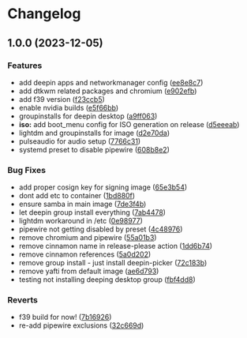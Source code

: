 # Changelog

## 1.0.0 (2023-12-05)


### Features

* add deepin apps and networkmanager config ([ee8e8c7](https://github.com/ublue-os/deepin/commit/ee8e8c7a22f0279d0e83b297448efad99c175cf6))
* add dtkwm related packages and chromium ([e902efb](https://github.com/ublue-os/deepin/commit/e902efbff7b5bd4304f20cf670806596f471b67a))
* add f39 version ([f23ccb5](https://github.com/ublue-os/deepin/commit/f23ccb5bbff44e705e636607478346a282a3c5b7))
* enable nvidia builds ([e5f66bb](https://github.com/ublue-os/deepin/commit/e5f66bbf53404376fbeaacd1fcfc9f16e5a8bb2e))
* groupinstalls for deepin desktop ([a9ff063](https://github.com/ublue-os/deepin/commit/a9ff063cc618429338a3c60dd26c8fdbbe921f8c))
* **iso:** add boot_menu config for ISO generation on release ([d5eeeab](https://github.com/ublue-os/deepin/commit/d5eeeab81711df0031c4d51aadfcb829899ee9d4))
* lightdm and groupinstalls for image ([d2e70da](https://github.com/ublue-os/deepin/commit/d2e70da2cb115cc632ca38e52860bbe298260399))
* pulseaudio for audio setup ([7766c31](https://github.com/ublue-os/deepin/commit/7766c3147fc92b5935f75d86b97381b6054b5b67))
* systemd preset to disable pipewire ([608b8e2](https://github.com/ublue-os/deepin/commit/608b8e2d5d22ef68a1e5d5f3fc958f908aaf3bba))


### Bug Fixes

* add proper cosign key for signing image ([65e3b54](https://github.com/ublue-os/deepin/commit/65e3b5430dd1de43a121d93923391da74f4dbbd8))
* dont add etc to container ([1bd880f](https://github.com/ublue-os/deepin/commit/1bd880f64ba6c40b9ee5008a842a84ee9721cd73))
* ensure samba in main image ([7de3f4b](https://github.com/ublue-os/deepin/commit/7de3f4bc2ae2d9d85da643dd3b9c002a5de2d809))
* let deepin group install everything ([7ab4478](https://github.com/ublue-os/deepin/commit/7ab44787726ba59d87884432373112f6153dbf93))
* lightdm workaround in /etc ([0e98977](https://github.com/ublue-os/deepin/commit/0e98977ceffef0a4cf4224d662e1532ff2b6bd3a))
* pipewire not getting disabled by preset ([4c48976](https://github.com/ublue-os/deepin/commit/4c489768d6f752e51061dfb2dbe9cf1d0de59a02))
* remove chromium and pipewire ([55a01b3](https://github.com/ublue-os/deepin/commit/55a01b3f549c6b0ae8c13335c11f2d0a0291264c))
* remove cinnamon name in release-please action ([1dd6b74](https://github.com/ublue-os/deepin/commit/1dd6b746e44ff8ad919fd68a17a198f62644af95))
* remove cinnamon references ([5a0d202](https://github.com/ublue-os/deepin/commit/5a0d20261e1b983074b042cf542aac35dc5fc39e))
* remove group install - just install deepin-picker ([72c183b](https://github.com/ublue-os/deepin/commit/72c183bb665e4f2f1899c8b92f921db0b2520a36))
* remove yafti from default image ([ae6d793](https://github.com/ublue-os/deepin/commit/ae6d793d690fc077e72c1788939061ba578e69cb))
* testing not installing deeping desktop group ([fbf4dd8](https://github.com/ublue-os/deepin/commit/fbf4dd8e616f4139ede0dbe1df5670d2c784939f))


### Reverts

* f39 build for now! ([7b16926](https://github.com/ublue-os/deepin/commit/7b1692697fd7a7e06f1a7068a9eb8f33fbd8a025))
* re-add pipewire exclusions ([32c669d](https://github.com/ublue-os/deepin/commit/32c669dd7b4dfaa5c9dcb4030be66eac12e8fcc0))
